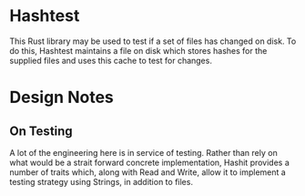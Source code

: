 # Hashtest

This Rust library may be used to test if a set of files has changed on disk. To do this, Hashtest maintains a file on disk which stores hashes for the supplied files and uses this cache to test for changes. 

# Design Notes

## On Testing
A lot of the engineering here is in service of testing. Rather than rely on what would be a strait forward concrete implementation, Hashit provides a number of traits which, along with Read and Write, allow it to implement a testing strategy using Strings, in addition to files. 
